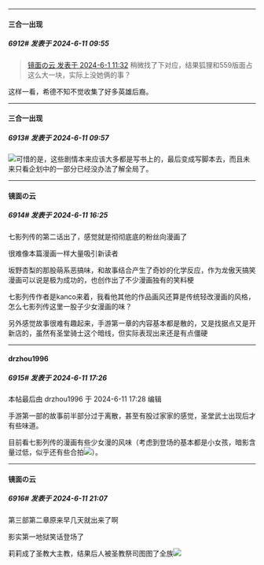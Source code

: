 ﻿
*****

####  三合一出现  
##### 6912#       发表于 2024-6-11 09:55

<blockquote><a href="httphttps://bbs.saraba1st.com/2b/forum.php?mod=redirect&amp;goto=findpost&amp;pid=65076820&amp;ptid=2034229" target="_blank">镜面の云 发表于 2024-6-1 11:32</a>
稍微找了下对应，结果狐狸和559版面占这么大一块，实际上没她俩的事？</blockquote>
这样一看，希德不知不觉收集了好多英雄后裔。

*****

####  三合一出现  
##### 6913#       发表于 2024-6-11 09:57

<img src="https://static.saraba1st.com/image/smiley/face2017/139.png" referrerpolicy="no-referrer">可惜的是，这些剧情本来应该大多都是写书上的，最后变成写脚本去，而且未来只看企划中的一部分已经没办法了解全局了。


*****

####  镜面の云  
##### 6914#       发表于 2024-6-11 16:25

七影列传的第二话出了，感觉就是彻彻底底的粉丝向漫画了

很难像本篇漫画一样大量吸引新读者

坂野杏梨的那股萌系恶搞味，和故事结合产生了奇妙的化学反应，作为龙傲天搞笑漫画可以说是极为成功的，也创作出了不少漫画独有的笑料梗

七影列传作者是kanco来着，我看他其他的作品画风还算是传统轻改漫画的风格，怎么七影列传这里一股子少女漫画的味？

另外感觉故事很难有趣起来，手游第一章的内容基本都是散的，又是找据点又是开新店的，虽然有圣堂骑士这个暗线，但实际表现出来还是有点僵硬


*****

####  drzhou1996  
##### 6915#       发表于 2024-6-11 17:26

 本帖最后由 drzhou1996 于 2024-6-11 17:28 编辑 

手游第一部的故事前半部分过于离散，甚至有股过家家的感觉，圣堂武士出现后才有些味道。

目前看七影列传的漫画有些少女漫的风味（考虑到登场的基本都是小女孩，暗影含量过低，似乎还有些合拍<img src="https://static.saraba1st.com/image/smiley/face2017/067.png" referrerpolicy="no-referrer">）。


*****

####  镜面の云  
##### 6916#       发表于 2024-6-11 21:07

第三部第二章原来早几天就出来了啊

影实第一地狱笑话登场了

莉莉成了圣教大主教，结果后人被圣教祭司图图了全族<img src="https://static.saraba1st.com/image/smiley/face2017/067.png" referrerpolicy="no-referrer">

